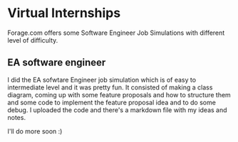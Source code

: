 # Virtual Internships
Forage.com offers some Software Engineer Job Simulations with different level of difficulty.

## EA software engineer
I did the EA sofwtare Engineer job simulation which is of easy to intermediate level and it was pretty fun.
It consisted of making a class diagram, coming up with some feature proposals and how to structure them and some code to implement the feature proposal idea and to do some debug. 
I uploaded the code and there's a markdown file with my ideas and notes. 

I'll do more soon :)
